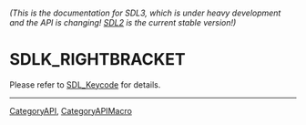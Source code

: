 ###### (This is the documentation for SDL3, which is under heavy development and the API is changing! [SDL2](https://wiki.libsdl.org/SDL2/) is the current stable version!)
# SDLK_RIGHTBRACKET

Please refer to [SDL_Keycode](SDL_Keycode) for details.

----
[CategoryAPI](CategoryAPI), [CategoryAPIMacro](CategoryAPIMacro)

